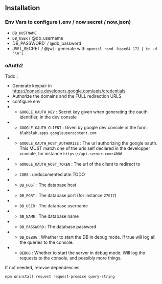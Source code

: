 ## Installation

### Env Vars to configure (.env / now secret / now.json)

+ `DB_HOSTNAME`
+ `DB_USER` / @db_username
+ DB_PASSWORD` / @db_password
+ JWT_SECRET / @jwt : generate with `openssl rand -base64 172 | tr -d '\n'i`

### oAuth2

Todo :
+ Generate keypair in https://console.developers.google.com/apis/credentials
+ Authorize the domains and the FULL redirection URLS
+ configure env 
+ + `GOOGLE_OAUTH_KEY` : Secret key given when generating the oauth identifier, in the dev console
+ + `GOOGLE_OAUTH_CLIENT` : Given by google dev console in the form `blahblah.apps.googleusercontent.com`
+ + `GOOGLE_OAUTH_HOST_AUTHORIZE` : The url authorizing the google oauth. This MUST match one of the urls self declared in the developper console, for instance `https://api.server.com:4000`
+ + `GOOGLE_OAUTH_HOST_TOKEN` : The url of the client to redirect to
+ + `CORS` : undocumented atm TODO
+ + `DB_HOST` : The database host
+ + `DB_PORT` : The database port (for instance `27017`)
+ + `DB_USER` : The database username
+ + `DB_NAME` : The database name
+ + `DB_PASSWORD` : The database password
+ + `DB_DEBUG` : Whether to start the DB in debug mode. If true will log all the queries to the console.
+ + `DEBUG` : Whether to start the server in debug mode. Will log the requests to the console, and possibly more things.

If not needed, remvoe dependencies 
```
npm uninstall request request-promise query-string
```
